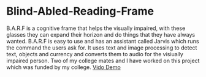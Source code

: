# Blind-Abled-Reading-Frame
B.A.R.F is a cognitive frame that helps the visually impaired, with these glasses they can expand their horizon and do things that they have always wanted. B.A.R.F is easy to use and has  an assistant called Jarvis which runs the command the users ask for. It uses text and image processing to detect text, objects and currency and converts them to audio for the visiually impaired person. Two of my college mates and I have worked on this project which was funded by my college.
[Vido Demo](https://drive.google.com/file/d/1tPDXGr1TeiVFCNE4Ggj-Iy87eWOx3T0J/view?usp=sharing)
